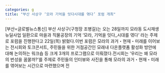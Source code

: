 ```yaml
---
categories: g
title: "부산 사상구 ‘모라 기억을 잇다시대를 엮다’ 포럼 개최"
---
```

[부산=글로벌뉴스통신] 부산 사상구(구청장 조병길)는 오는 28일까지 모라동 도시재생뉴딜사업 일환으로 마을과 직물공장의 기억 ‘모라, 기억을 잇다_시대를 엮다’ 라는 주제로 포럼을 진행한다고 22일(목) 밝혔다.이번 포럼은 모라의 과거・현재・미래를 이어보는 전시회와 토크콘서트, 주민들을 위한 거점공간인 모래내 다온플랫폼 활성화 방안에 대해 논의하는 워크숍 등 크게 3개의 프로그램으로 이뤄졌다.전시회는 ‘우리는 왜 모라의 번성을 꿈꿀까?’를 주제로 주민들의 인터뷰와 사진을 통해 모라의 과거・현재・미래를 엮어보는 시간으로 마련했으며 전